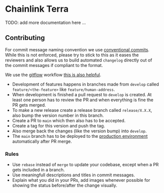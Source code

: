 # Chainlink Terra

TODO: add more documentation here ...

## Contributing

For commit message naming convention we use [conventional commits](https://www.conventionalcommits.org/). While this is not enforced, please try to stick to this as it eases the reviewers and also allows us to build automated `changelog` directly out of the commit messages if compliant to the format.

We use the [gitflow](https://danielkummer.github.io/git-flow-cheatsheet/) workflow [this is also helpful](https://gist.github.com/JamesMGreene/cdd0ac49f90c987e45ac).
* Development of features happens in branches made from `develop` called `feature/<the-feature>` like `feature/human-address`.
* When development is finished a pull request to `develop` is created. At least one person has to review the PR and when everything is fine the PR gets merged.
* To make a new release create a release branch called `release/X.X.X`, also bump the version number in this branch.
* Create a PR to `main` which then also has to be accepted.
* Create a tag for this version and push the tag.
* Also merge back the changes (like the version bump) into `develop`.
* The `main` branch has to be deployed to the [production environment]() automatically after PR merge.
  
### Rules
- Use `rebase` instead of `merge` to update your codebase, except when a PR gets included in a branch.
- Use meaningfull descriptions and titles in commit messages.
- Explain what you did in your PRs, add images whenever possible for showing the status before/after the change visually. 
